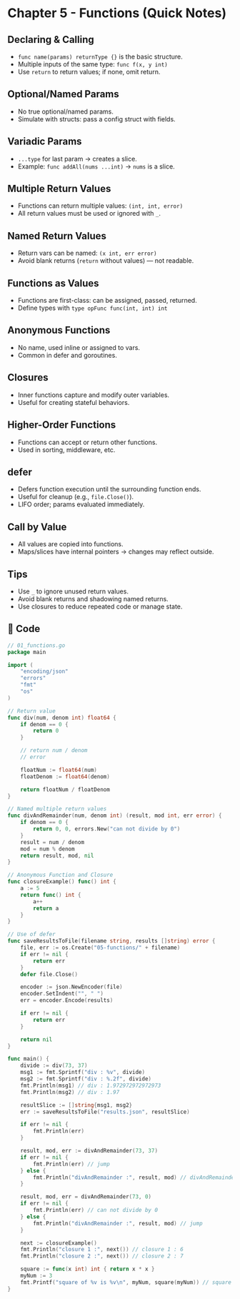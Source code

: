 # Chapter 5 - Functions (Quick Notes)

## Declaring & Calling
- `func name(params) returnType {}` is the basic structure.
- Multiple inputs of the same type: `func f(x, y int)`
- Use `return` to return values; if none, omit return.

## Optional/Named Params
- No true optional/named params.
- Simulate with structs: pass a config struct with fields.

## Variadic Params
- `...type` for last param → creates a slice.
- Example: `func addAll(nums ...int)` → `nums` is a slice.

## Multiple Return Values
- Functions can return multiple values: `(int, int, error)`
- All return values must be used or ignored with `_`.

## Named Return Values
- Return vars can be named: `(x int, err error)`
- Avoid blank returns (`return` without values) — not readable.

## Functions as Values
- Functions are first-class: can be assigned, passed, returned.
- Define types with `type opFunc func(int, int) int`

## Anonymous Functions
- No name, used inline or assigned to vars.
- Common in defer and goroutines.

## Closures
- Inner functions capture and modify outer variables.
- Useful for creating stateful behaviors.

## Higher-Order Functions
- Functions can accept or return other functions.
- Used in sorting, middleware, etc.

## defer
- Defers function execution until the surrounding function ends.
- Useful for cleanup (e.g., `file.Close()`).
- LIFO order; params evaluated immediately.

## Call by Value
- All values are copied into functions.
- Maps/slices have internal pointers → changes may reflect outside.

## Tips
- Use `_` to ignore unused return values.
- Avoid blank returns and shadowing named returns.
- Use closures to reduce repeated code or manage state.


## 📂 Code

```go
// 01_functions.go
package main

import (
	"encoding/json"
	"errors"
	"fmt"
	"os"
)

// Return value
func div(num, denom int) float64 {
	if denom == 0 {
		return 0
	}

	// return num / denom
	// error

	floatNum := float64(num)
	floatDenom := float64(denom)

	return floatNum / floatDenom
}

// Named multiple return values
func divAndRemainder(num, denom int) (result, mod int, err error) {
	if denom == 0 {
		return 0, 0, errors.New("can not divide by 0")
	}
	result = num / denom
	mod = num % denom
	return result, mod, nil
}

// Anonymous Function and Closure
func closureExample() func() int {
	a := 5
	return func() int {
		a++
		return a
	}
}

// Use of defer
func saveResultsToFile(filename string, results []string) error {
	file, err := os.Create("05-functions/" + filename)
	if err != nil {
		return err
	}
	defer file.Close()

	encoder := json.NewEncoder(file)
	encoder.SetIndent("", " ")
	err = encoder.Encode(results)

	if err != nil {
		return err
	}

	return nil
}

func main() {
	divide := div(73, 37)
	msg1 := fmt.Sprintf("div : %v", divide)
	msg2 := fmt.Sprintf("div : %.2f", divide)
	fmt.Println(msg1) // div : 1.972972972972973
	fmt.Println(msg2) // div : 1.97

	resultSlice := []string{msg1, msg2}
	err := saveResultsToFile("results.json", resultSlice)

	if err != nil {
		fmt.Println(err)
	}

	result, mod, err := divAndRemainder(73, 37)
	if err != nil {
		fmt.Println(err) // jump
	} else {
		fmt.Println("divAndRemainder :", result, mod) // divAndRemainder : 1 36
	}

	result, mod, err = divAndRemainder(73, 0)
	if err != nil {
		fmt.Println(err) // can not divide by 0
	} else {
		fmt.Println("divAndRemainder :", result, mod) // jump
	}

	next := closureExample()
	fmt.Println("closure 1 :", next()) // closure 1 : 6
	fmt.Println("closure 2 :", next()) // closure 2 : 7

	square := func(x int) int { return x * x }
	myNum := 3
	fmt.Printf("square of %v is %v\n", myNum, square(myNum)) // square of 3 is 9
}
```
